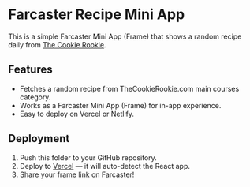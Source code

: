 # Farcaster Recipe Mini App

This is a simple Farcaster Mini App (Frame) that shows a random recipe daily from [The Cookie Rookie](https://www.thecookierookie.com/category/main-courses/).

## Features
- Fetches a random recipe from TheCookieRookie.com main courses category.
- Works as a Farcaster Mini App (Frame) for in-app experience.
- Easy to deploy on Vercel or Netlify.

## Deployment
1. Push this folder to your GitHub repository.
2. Deploy to [Vercel](https://vercel.com/new) — it will auto-detect the React app.
3. Share your frame link on Farcaster!
